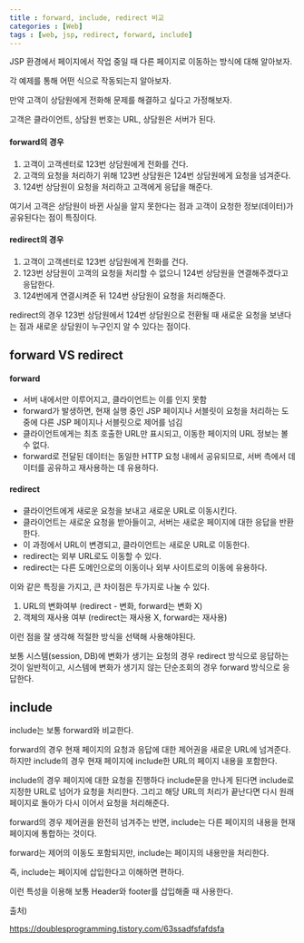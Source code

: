 ```yaml
---
title : forward, include, redirect 비교
categories : [Web]
tags : [web, jsp, redirect, forward, include]
---
```


JSP 환경에서 페이지에서 작업 중일 때 다른 페이지로 이동하는 방식에 대해 알아보자.

각 예제를 통해 어떤 식으로 작동되는지 알아보자.

만약 고객이 상담원에게 전화해 문제를 해결하고 싶다고 가정해보자.

고객은 클라이언트, 상담원 번호는 URL, 상담원은 서버가 된다.

#### forward의 경우

1. 고객이 고객센터로 123번 상담원에게 전화를 건다.
2. 고객의 요청을 처리하기 위해 123번 상담원은 124번 상담원에게 요청을 넘겨준다.
3. 124번 상담원이 요청을 처리하고 고객에게 응답을 해준다.

여기서 고객은 상담원이 바뀐 사실을 알지 못한다는 점과 고객이 요청한 정보(데이터)가 공유된다는 점이 특징이다.

#### redirect의 경우

1. 고객이 고객센터로 123번 상담원에게 전화를 건다.
2. 123번 상담원이 고객의 요청을 처리할 수 없으니 124번 상담원을 연결해주겠다고 응답한다.
3. 124번에게 연결시켜준 뒤 124번 상담원이 요청을 처리해준다.

redirect의 경우 123번 상담원에서 124번 상담원으로 전환될 때 새로운 요청을 보낸다는 점과 새로운 상담원이 누구인지 알 수 있다는 점이다.

## forward VS redirect

#### forward

- 서버 내에서만 이루어지고, 클라이언트는 이를 인지 못함
- forward가 발생하면, 현재 실행 중인 JSP 페이지나 서블릿이 요청을 처리하는 도중에 다른 JSP 페이지나 서블릿으로 제어를 넘김
- 클라이언트에게는 최초 호출한 URL만 표시되고, 이동한 페이지의 URL 정보는 볼 수 없다.
- forward로 전달된 데이터는 동일한 HTTP 요청 내에서 공유되므로, 서버 측에서 데이터를 공유하고 재사용하는 데 유용하다.

#### redirect

- 클라이언트에게 새로운 요청을 보내고 새로운 URL로 이동시킨다.
- 클라이언트는 새로운 요청을 받아들이고, 서버는 새로운 페이지에 대한 응답을 반환한다.
- 이 과정에서 URL이 변경되고, 클라이언트는 새로운 URL로 이동한다.
- redirect는 외부 URL로도 이동할 수 있다.
- redirect는 다른 도메인으로의 이동이나 외부 사이트로의 이동에 유용하다.

이와 같은 특징을 가지고, 큰 차이점은 두가지로 나눌 수 있다.

1. URL의 변화여부 (redirect - 변화, forward는 변화 X)
2. 객체의 재사용 여부 (redirect는 재사용 X, forward는 재사용)

이런 점을 잘 생각해 적절한 방식을 선택해 사용해야된다.

보통 시스템(session, DB)에 변화가 생기는 요청의 경우 redirect 방식으로 응답하는 것이 일반적이고, 시스템에 변화가 생기지 않는 단순조회의 경우 forward 방식으로 응답한다.

## include

include는 보통 forward와 비교한다.

forward의 경우 현재 페이지의 요청과 응답에 대한 제어권을 새로운 URL에 넘겨준다. 하지만 include의 경우 현재 페이지에 include한 URL의 페이지 내용을 포함한다.

include의 경우 페이지에 대한 요청을 진행하다 include문을 만나게 된다면 include로 지정한 URL로 넘어가 요청을 처리한다. 그리고 해당 URL의 처리가 끝난다면 다시 원래 페이지로 돌아가 다시 이어서 요청을 처리해준다.

forward의 경우 제어권을 완전히 넘겨주는 반면, include는 다른 페이지의 내용을 현재 페이지에 통합하는 것이다.

forward는 제어의 이동도 포함되지만, include는 페이지의 내용만을 처리한다.

즉, include는 페이지에 삽입한다고 이해하면 편하다.

이런 특성을 이용해 보통 Header와 footer를 삽입해줄 때 사용한다.



출처)

https://doublesprogramming.tistory.com/63ssadfsfafdsfa
